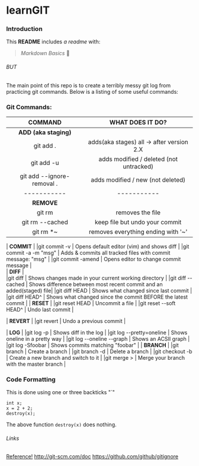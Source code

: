 # learnGIT

### Introduction
This **README** includes _a readme_ with:
> *Markdown Basics* :panda_face:  

###### BUT
The main point of this repo is to create a terribly messy git log from practicing git commands. 
Below is a listing of some useful commands:


### Git Commands: 
 COMMAND                    | WHAT DOES IT DO?
|:-----------:              | :---------------:							   |
| **ADD (aka staging)**     |  
|git add .                  |  adds(aka stages) all -> after version 2.X			   |	
|git add -u                 |  adds modified / deleted (not untracked) 				   |
|git add --ignore-removal . |  adds modified / new (not deleted)	 			   |
|-----------                |-----------  
| **REMOVE**                | 
|git rm <file>              | removes the file  					           |
|git rm --cached            | keep file but undo your commit 					   |
|git rm \*~  	            | removes everything ending with '~' 				   |

| **COMMIT**   		    |
|git commit -v              | Opens default editor (vim) and shows diff			  	   |
|git commit -a -m "msg"     | Adds & commits  all tracked files with commit message: "msg"	   |
|git commit -amend          | Opens editor to change commit message				   | 			    
| **DIFF**                  |			
|git diff 		    | Shows changes made in your current working directory	           |
|git diff --cached     	    | Shows difference between most recent commit and an added(staged) file|
|git diff HEAD              | Shows what changed since last commit			           |
|git diff HEAD^             | Shows what changed since the commit BEFORE the latest commit         |
| **RESET**                 |
|git reset HEAD <file>      | Uncommit a file							   |
|git reset --soft HEAD^     | Undo last commit							   |                            

| **REVERT**                |
|git revert <commit id>     | Undo a previous commit    				           |

| **LOG**                   |
|git log -p                 | Shows diff in the log						   |
|git log --pretty=oneline   | Shows oneline in a pretty way					   |
|git log --oneline --graph  | Shows an ACSII graph 						   |
|git log -Sfoobar           | Shows commits matching "foobar" 					   |
| **BRANCH**                |
|git branch <name>          | Create a branch 							   |
|git branch -d <name>       | Delete a branch							   |
|git checkout -b <name>     | Create a new branch and switch to it				   |
|git merge <name>>          | Merge your branch with the master branch				   |


### Code Formatting 
This is done using one or three backticks "`"
```
int x;
x = 2 + 2;
destroy(x);
```
The above function `destroy(x)` does nothing. 




###### Links
[Reference!](http://git-scm.com/doc)
http://git-scm.com/doc
https://github.com/github/gitignore
